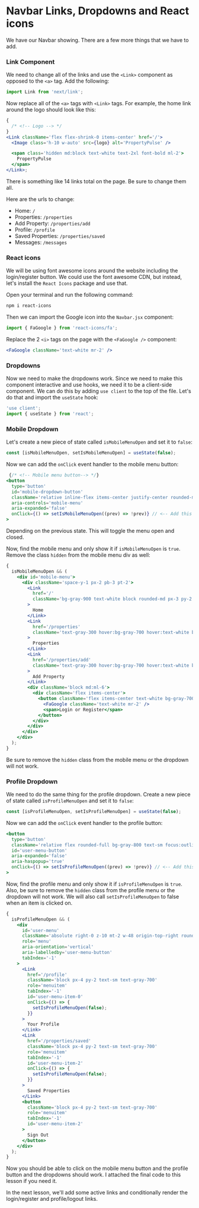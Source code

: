 # Navbar Links, Dropdowns and React icons

We have our Navbar showing. There are a few more things that we have to add.

### Link Component

We need to change all of the links and use the `<Link>` component as opposed to the `<a>` tag. Add the following:

```jsx
import Link from 'next/link';
```

Now replace all of the `<a>` tags with `<Link>` tags. For example, the home link around the logo should look like this:

```jsx
{
  /* <!-- Logo --> */
}
<Link className='flex flex-shrink-0 items-center' href='/'>
  <Image class='h-10 w-auto' src={logo} alt='PropertyPulse' />

  <span class='hidden md:block text-white text-2xl font-bold ml-2'>
    PropertyPulse
  </span>
</Link>;
```

There is something like 14 links total on the page. Be sure to change them all.

Here are the urls to change:

- Home: `/`
- Properties: `/properties`
- Add Property: `/properties/add`
- Profile: `/profile`
- Saved Properties: `/properties/saved`
- Messages: `/messages`


### React icons

We will be using font awesome icons around the website including the login/register button. We could use the font awesome CDN, but instead, let's install the `React Icons` package and use that.

Open your terminal and run the following command:

```bash
npm i react-icons
```

Then we can import the Google icon into the `Navbar.jsx` component:

```js
import { FaGoogle } from 'react-icons/fa';
```

Replace the 2 `<i>` tags on the page with the `<FaGoogle />` component:

```jsx
<FaGoogle className='text-white mr-2' />
```

### Dropdowns

Now we need to make the dropdowns work. Since we need to make this component interactive and use hooks, we need it to be a client-side component. We can do this by adding `use client` to the top of the file. Let's do that and import the `useState` hook:

```jsx
'use client';
import { useState } from 'react';
```

### Mobile Dropdown

Let's create a new piece of state called `isMobileMenuOpen` and set it to `false`:

```jsx
const [isMobileMenuOpen, setIsMobileMenuOpen] = useState(false);
```

Now we can add the `onClick` event handler to the mobile menu button:

```jsx
 {/* <!-- Mobile menu button--> */}
<button
  type='button'
  id='mobile-dropdown-button'
  className='relative inline-flex items-center justify-center rounded-md p-2 text-gray-400 hover:bg-gray-700 hover:text-white focus:outline-none focus:ring-2 focus:ring-inset focus:ring-white'
  aria-controls='mobile-menu'
  aria-expanded='false'
  onClick={() => setIsMobileMenuOpen((prev) => !prev)} // <-- Add this
>
```

Depending on the previous state. This will toggle the menu open and closed.

Now, find the mobile menu and only show it if `isMobileMenuOpen` is `true`. Remove the class `hidden` from the mobile menu div as well:

```jsx
{
  isMobileMenuOpen && (
    <div id='mobile-menu'>
      <div className='space-y-1 px-2 pb-3 pt-2'>
        <Link
          href='/'
          className='bg-gray-900 text-white block rounded-md px-3 py-2 text-base font-medium'
        >
          Home
        </Link>
        <Link
          href='/properties'
          className='text-gray-300 hover:bg-gray-700 hover:text-white block rounded-md px-3 py-2 text-base font-medium'
        >
          Properties
        </Link>
        <Link
          href='/properties/add'
          className='text-gray-300 hover:bg-gray-700 hover:text-white block rounded-md px-3 py-2 text-base font-medium'
        >
          Add Property
        </Link>
        <div className='block md:ml-6'>
          <div className='flex items-center'>
            <button className='flex items-center text-white bg-gray-700 hover:bg-gray-900 hover:text-white rounded-md px-3 py-2 my-3'>
              <FaGoogle className='text-white mr-2' />
              <span>Login or Register</span>
            </button>
          </div>
        </div>
      </div>
    </div>
  );
}
```

Be sure to remove the `hidden` class from the mobile menu or the dropdown will not work.

### Profile Dropdown

We need to do the same thing for the profile dropdown. Create a new piece of state called `isProfileMenuOpen` and set it to `false`:

```jsx
const [isProfileMenuOpen, setIsProfileMenuOpen] = useState(false);
```

Now we can add the `onClick` event handler to the profile button:

```jsx
<button
  type='button'
  className='relative flex rounded-full bg-gray-800 text-sm focus:outline-none focus:ring-2 focus:ring-white focus:ring-offset-2 focus:ring-offset-gray-800'
  id='user-menu-button'
  aria-expanded='false'
  aria-haspopup='true'
  onClick={() => setIsProfileMenuOpen((prev) => !prev)} // <-- Add this
>
```

Now, find the profile menu and only show it if `isProfileMenuOpen` is `true`. Also, be sure to remove the `hidden` class from the profile menu or the dropdown will not work. We will also call `setIsProfileMenuOpen` to false when an item is clicked on.

```jsx
{
  isProfileMenuOpen && (
    <div
      id='user-menu'
      className='absolute right-0 z-10 mt-2 w-48 origin-top-right rounded-md bg-white py-1 shadow-lg ring-1 ring-black ring-opacity-5 focus:outline-none'
      role='menu'
      aria-orientation='vertical'
      aria-labelledby='user-menu-button'
      tabIndex='-1'
    >
      <Link
        href='/profile'
        className='block px-4 py-2 text-sm text-gray-700'
        role='menuitem'
        tabIndex='-1'
        id='user-menu-item-0'
        onClick={() => {
          setIsProfileMenuOpen(false);
        }}
      >
        Your Profile
      </Link>
      <Link
        href='/properties/saved'
        className='block px-4 py-2 text-sm text-gray-700'
        role='menuitem'
        tabIndex='-1'
        id='user-menu-item-2'
        onClick={() => {
          setIsProfileMenuOpen(false);
        }}
      >
        Saved Properties
      </Link>
      <button
        className='block px-4 py-2 text-sm text-gray-700'
        role='menuitem'
        tabIndex='-1'
        id='user-menu-item-2'
      >
        Sign Out
      </button>
    </div>
  );
}
```

Now you should be able to click on the mobile menu button and the profile button and the dropdowns should work. I attached the final code to this lesson if you need it.

In the next lesson, we'll add some active links and conditionally render the login/register and profile/logout links.
